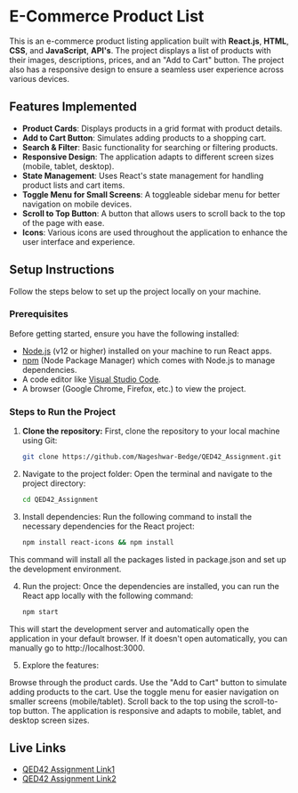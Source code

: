 # E-Commerce Product List

This is an e-commerce product listing application built with **React.js**, **HTML**, **CSS**, and **JavaScript**, **API's**. The project displays a list of products with their images, descriptions, prices, and an "Add to Cart" button. The project also has a responsive design to ensure a seamless user experience across various devices.

## Features Implemented

- **Product Cards**: Displays products in a grid format with product details.
- **Add to Cart Button**: Simulates adding products to a shopping cart.
- **Search & Filter**: Basic functionality for searching or filtering products.
- **Responsive Design**: The application adapts to different screen sizes (mobile, tablet, desktop).
- **State Management**: Uses React's state management for handling product lists and cart items.
- **Toggle Menu for Small Screens**: A toggleable sidebar menu for better navigation on mobile devices.
- **Scroll to Top Button**: A button that allows users to scroll back to the top of the page with ease.
- **Icons**: Various icons are used throughout the application to enhance the user interface and experience.

## Setup Instructions

Follow the steps below to set up the project locally on your machine.

### Prerequisites

Before getting started, ensure you have the following installed:

- [Node.js](https://nodejs.org/) (v12 or higher) installed on your machine to run React apps.
- [npm](https://www.npmjs.com/) (Node Package Manager) which comes with Node.js to manage dependencies.
- A code editor like [Visual Studio Code](https://code.visualstudio.com/).
- A browser (Google Chrome, Firefox, etc.) to view the project.

### Steps to Run the Project

1. **Clone the repository:**
   First, clone the repository to your local machine using Git:
   
   ```bash
   git clone https://github.com/Nageshwar-Bedge/QED42_Assignment.git
   
2. Navigate to the project folder: Open the terminal and navigate to the project directory:

   ```bash
   cd QED42_Assignment

3. Install dependencies: Run the following command to install the necessary dependencies for the React project:
   
   ```bash
   npm install react-icons && npm install

This command will install all the packages listed in package.json and set up the development environment.

4. Run the project: Once the dependencies are installed, you can run the React app locally with the following command:

   ```bash
   npm start
This will start the development server and automatically open the application in your default browser. If it doesn't open automatically, you can manually go to http://localhost:3000.

5. Explore the features:

Browse through the product cards.
Use the "Add to Cart" button to simulate adding products to the cart.
Use the toggle menu for easier navigation on smaller screens (mobile/tablet).
Scroll back to the top using the scroll-to-top button.
The application is responsive and adapts to mobile, tablet, and desktop screen sizes.

## Live Links

- [QED42 Assignment Link1](https://qed42.vercel.app/)
- [QED42 Assignment Link2](https://qed42-nageshs-projects-30ec2385.vercel.app/)
